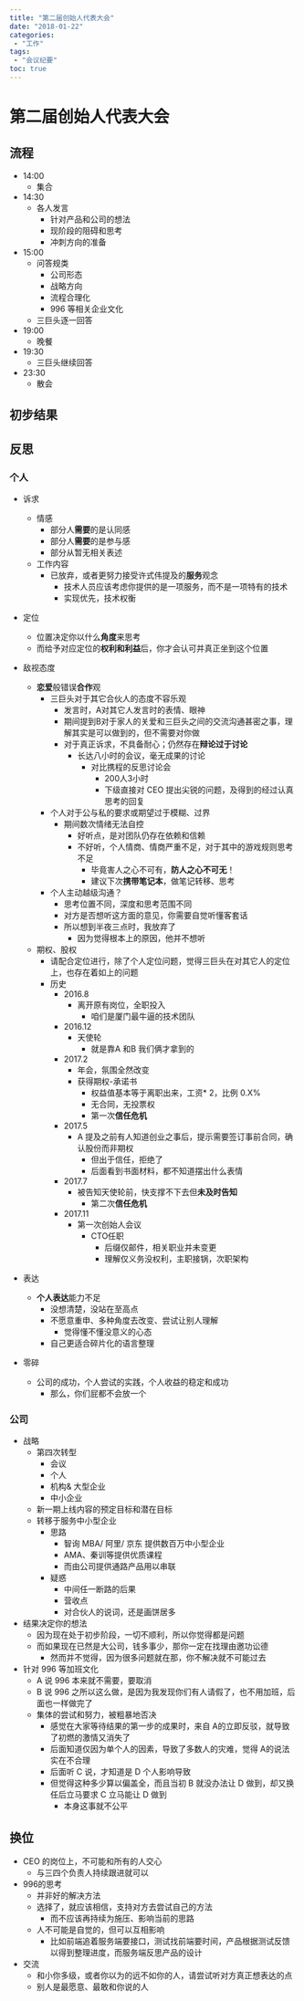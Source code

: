 ```yaml
---
title: "第二届创始人代表大会"
date: "2018-01-22"
categories:
 - "工作"
tags:
 - "会议纪要"
toc: true
---
```



# 第二届创始人代表大会

## 流程
- 14:00
	- 集合
- 14:30
	- 各人发言
		- 针对产品和公司的想法
		- 现阶段的阻碍和思考
		- 冲刺方向的准备
- 15:00
	- 问答规类
		- 公司形态
		- 战略方向
		- 流程合理化
		- 996 等相关企业文化
	- 三巨头逐一回答
- 19:00
	- 晚餐
- 19:30
	- 三巨头继续回答
- 23:30
	- 散会

## 初步结果

## 反思
### 个人
- 诉求
	- 情感
		- 部分人**需要**的是认同感
		- 部分人**需要**的是参与感
		- 部分从暂无相关表述
	- 工作内容
		- 已放弃，或者更努力接受许式伟提及的**服务**观念
			- 技术人员应该考虑你提供的是一项服务，而不是一项特有的技术
			- 实现优先，技术权衡

- 定位
	- 位置决定你以什么**角度**来思考
	- 而给予对应定位的**权利和利益**后，你才会认可并真正坐到这个位置

- 敌视态度
	- **恋爱**般错误**合作**观
		- 三巨头对于其它合伙人的态度不容乐观
			- 发言时，A对其它人发言时的表情、眼神
			- 期间提到B对于家人的关爱和三巨头之间的交流沟通甚密之事，理解其实是可以做到的，但不需要对你做
			- 对于真正诉求，不具备耐心；仍然存在**辩论过于讨论**
				- 长达八小时的会议，毫无成果的讨论
					- 对比携程的反思讨论会
						- 200人3小时
						- 下级直接对 CEO 提出尖锐的问题，及得到的经过认真思考的回复
		- 个人对于公与私的要求或期望过于模糊、过界
			- 期间数次情绪无法自控
				- 好听点，是对团队仍存在依赖和信赖
				- 不好听，个人情商、情商严重不足，对于其中的游戏规则思考不足
					- 毕竟害人之心不可有，**防人之心不可无**！
					- 建议下次**携带笔记本**，做笔记转移、思考
		- 个人主动越级沟通？
			- 思考位置不同，深度和思考范围不同
			- 对方是否想听这方面的意见，你需要自觉听懂客套话
			- 所以想到半夜三点时，我放弃了
				- 因为觉得根本上的原因，他并不想听
	- 期权、股权
		- 请配合定位进行，除了个人定位问题，觉得三巨头在对其它人的定位上，也存在着如上的问题
		- 历史
			- 2016.8
				- 离开原有岗位，全职投入
					- 咱们是厦门最牛逼的技术团队
			- 2016.12
				- 天使轮
					- 就是靠A 和B 我们俩才拿到的
			- 2017.2
				- 年会，氛围全然改变
				- 获得期权-承诺书
					- 权益值基本等于离职出来，工资* 2，比例 0.X%
					- 无合同，无投票权
					- 第一次**信任危机**
			- 2017.5
				- A 提及之前有人知道创业之事后，提示需要签订事前合同，确认股份而非期权
					- 但出于信任，拒绝了
					- 后面看到书面材料，都不知道摆出什么表情
			- 2017.7
				- 被告知天使轮前，快支撑不下去但**未及时告知**
					- 第二次**信任危机**
			- 2017.11
				- 第一次创始人会议
					- CTO任职
						- 后缀仅邮件，相关职业并未变更
						- 理解仅义务没权利，主职接锅，次职架构

- 表达
	- **个人表达**能力不足
		- 没想清楚，没站在至高点
		- 不愿意重申、多种角度去改变、尝试让别人理解
			- 觉得懂不懂没意义的心态
		- 自己更适合碎片化的语言整理

- 零碎
	- 公司的成功，个人尝试的实践，个人收益的稳定和成功
		- 那么，你们屁都不会放一个


### 公司
- 战略
	- 第四次转型
		- 会议
		- 个人
		- 机构& 大型企业
		- 中小企业
	- 新一期上线内容的预定目标和潜在目标
	- 转移于服务中小型企业
		- 思路
			- 智询 MBA/ 阿里/ 京东 提供数百万中小型企业
			- AMA、秦训等提供优质课程
			- 而由公司提供通路产品用以串联
		- 疑惑
			- 中间任一断路的后果
			- 营收点
			- 对合伙人的说词，还是画饼居多
- 结果决定你的想法
	- 因为现在处于初步阶段，一切不顺利，所以你觉得都是问题
	- 而如果现在已然是大公司，钱多事少，那你一定在找理由邀功讼德
		- 然而并不觉得，因为很多问题就在那，你不解决就不可能过去
- 针对 996 等加班文化
	- A 说 996 本来就不需要，要取消
	- B 说 996 之所以这么做，是因为我发现你们有人请假了，也不用加班，后面也一样做完了
	- 集体的尝试和努力，被粗暴地否决
		- 感觉在大家等待结果的第一步的成果时，来自 A的立即反驳，就导致了初燃的激情又消失了
		- 后面知道仅因为单个人的因素，导致了多数人的灾难，觉得 A的说法实在不合理
		- 后面听 C 说，才知道是 D 个人影响导致
		- 但觉得这种多少算以偏盖全，而且当初 B 就没办法让 D 做到，却又换任后立马要求 C 立马能让 D 做到
			- 本身这事就不公平

## 换位
- CEO 的岗位上，不可能和所有的人交心
	- 与三四个负责人持续跟进就可以
- 996的思考
	- 并非好的解决方法
	- 选择了，就应该相信，支持对方去尝试自己的方法
		- 而不应该再持续为施压、影响当前的思路
	- 人不可能是自觉的，但可以互相影响
		- 比如前端追着服务端要接口，测试找前端要时间，产品根据测试反馈以得到整理进度，而服务端反思产品的设计
- 交流
	- 和小你多级，或者你以为的远不如你的人，请尝试听对方真正想表达的点
	- 别人是最愿意、最敢和你说的人
